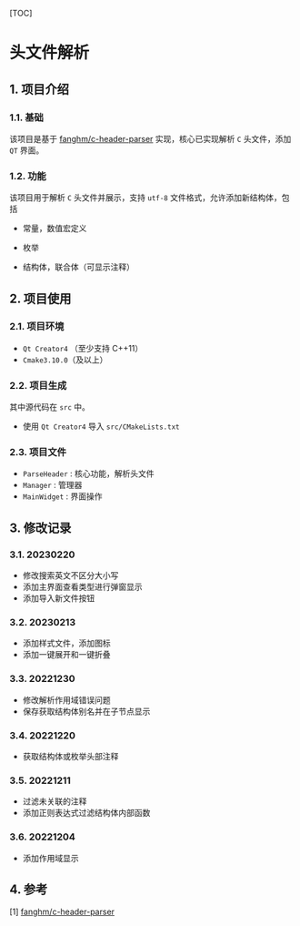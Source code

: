 [TOC]

# 头文件解析




## 1. 项目介绍

### 1.1. 基础

该项目是基于 [fanghm/c-header-parser](https://github.com/fanghm/c-header-parser) 实现，核心已实现解析 `C` 头文件，添加 `QT` 界面。

### 1.2. 功能

该项目用于解析 `C` 头文件并展示，支持 `utf-8` 文件格式，允许添加新结构体，包括

- 常量，数值宏定义

- 枚举
- 结构体，联合体（可显示注释）



## 2. 项目使用

### 2.1. 项目环境

- `Qt Creator4` （至少支持 C++11）
- `Cmake3.10.0`（及以上）

### 2.2. 项目生成

其中源代码在 `src` 中。

- 使用 `Qt Creator4` 导入 `src/CMakeLists.txt`

### 2.3. 项目文件

- `ParseHeader` : 核心功能，解析头文件
- `Manager` : 管理器
- `MainWidget` : 界面操作



## 3. 修改记录

### 3.1. 20230220

- 修改搜索英文不区分大小写
- 添加主界面查看类型进行弹窗显示
- 添加导入新文件按钮

### 3.2. 20230213

- 添加样式文件，添加图标
- 添加一键展开和一键折叠

### 3.3. 20221230

- 修改解析作用域错误问题
- 保存获取结构体别名并在子节点显示

### 3.4. 20221220

- 获取结构体或枚举头部注释

### 3.5. 20221211

- 过滤未关联的注释
- 添加正则表达式过滤结构体内部函数

### 3.6. 20221204

- 添加作用域显示



## 4. 参考

[1] [fanghm/c-header-parser](https://github.com/fanghm/c-header-parser)
